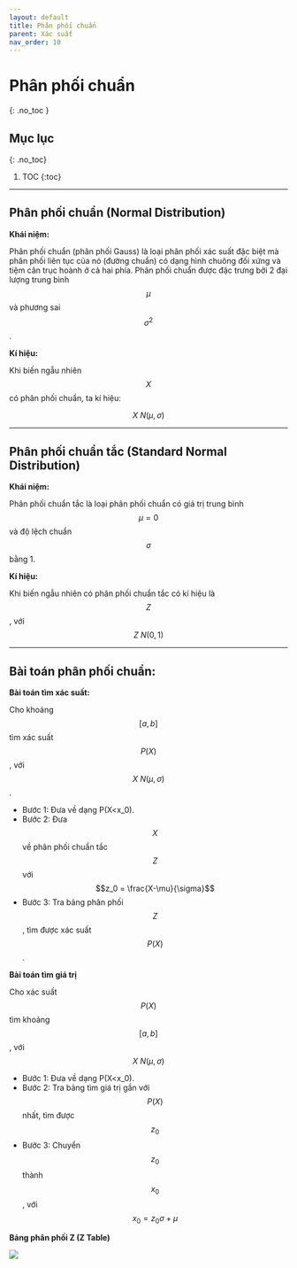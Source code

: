 ```yaml
---
layout: default
title: Phân phối chuẩn
parent: Xác suất
nav_order: 10
---
```


# Phân phối chuẩn
{: .no_toc }

## Mục lục
{: .no_toc}

1. TOC
{:toc}

<hr/>

## Phân phối chuẩn (Normal Distribution)

**Khái niệm:**

Phân phối chuẩn (phân phối Gauss) là loại phân phối xác suất đặc biệt mà phân phối liên tục của nó (đường chuẩn) có dạng hình chuông đối xứng và tiệm cân trục hoành ở cả hai phía. Phân phối chuẩn được đặc trưng bởi 2 đại lượng trung bình $$\mu$$ và phương sai $$\sigma^2$$.

**Kí hiệu:**

Khi biến ngẫu nhiên $$X$$ có phân phối chuẩn, ta kí hiệu:

$$X \text{~} N(\mu, \sigma)$$

<hr/>

## Phân phối chuẩn tắc (Standard Normal Distribution)

**Khái niệm:**

Phân phối chuẩn tắc là loại phân phối chuẩn có giá trị trung bình $$\mu = 0$$ và độ lệch chuẩn $$\sigma$$ bằng 1.

**Kí hiệu:**

Khi biến ngẫu nhiên có phân phối chuẩn tắc có kí hiệu là $$Z$$, với $$Z \text{~} N(0, 1)$$

<hr/>

## Bài toán phân phối chuẩn:

**Bài toán tìm xác suất:**

Cho khoảng $$[a,b]$$ tìm xác suất $$P(X)$$, với $$X \text{~} N(\mu, \sigma)$$.

- Bước 1: Đưa về dạng P(X<x_0).
- Bước 2: Đưa $$X$$ về phân phối chuẩn tắc $$Z$$ với $$z_0 = \frac{X-\mu}{\sigma}$$
- Bước 3: Tra bảng phân phối $$Z$$, tìm được xác suất $$P(X)$$.

**Bài toán tìm giá trị**

Cho xác suất $$P(X)$$ tìm khoảng $$[a,b]$$, với $$X \text{~} N(\mu, \sigma)$$ 

- Bước 1: Đưa về dạng P(X<x_0).
- Bước 2: Tra bảng tìm giá trị gần với $$P(X)$$ nhất, tìm được $$z_0$$
- Bước 3: Chuyển $$z_0$$ thành $$x_0$$, với $$x_0 = z_0 \sigma + \mu$$

**Bảng phân phối Z (Z Table)**

![](/assets/images/statistics/img_2.jpg)
